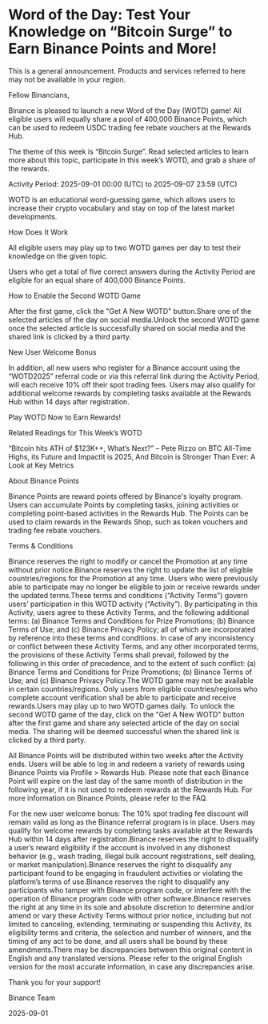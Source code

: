 # Word of the Day: Test Your Knowledge on “Bitcoin Surge” to Earn Binance Points and More!

This is a general announcement. Products and services referred to here may not be available in your region.

Fellow Binancians,

Binance is pleased to launch a new Word of the Day (WOTD) game! All eligible users will equally share a pool of 400,000 Binance Points, which can be used to redeem USDC trading fee rebate vouchers at the Rewards Hub. 

The theme of this week is “Bitcoin Surge”. Read selected articles to learn more about this topic, participate in this week’s WOTD, and grab a share of the rewards. 

Activity Period: 2025-09-01 00:00 (UTC) to 2025-09-07 23:59 (UTC)

WOTD is an educational word-guessing game, which allows users to increase their crypto vocabulary and stay on top of the latest market developments.

How Does It Work

All eligible users may play up to two WOTD games per day to test their knowledge on the given topic.

Users who get a total of five correct answers during the Activity Period are eligible for an equal share of 400,000 Binance Points.

How to Enable the Second WOTD Game

After the first game, click the "Get A New WOTD" button.Share one of the selected articles of the day on social media.Unlock the second WOTD game once the selected article is successfully shared on social media and the shared link is clicked by a third party.

New User Welcome Bonus

In addition, all new users who register for a Binance account using the “WOTD2025” referral code or via this referral link during the Activity Period, will each receive 10% off their spot trading fees. Users may also qualify for additional welcome rewards by completing tasks available at the Rewards Hub within 14 days after registration.

Play WOTD Now to Earn Rewards!

Related Readings for This Week’s WOTD

“Bitcoin hits ATH of $123K++, What’s Next?” – Pete Rizzo on BTC All-Time Highs, its Future and ImpactIt is 2025, And Bitcoin is Stronger Than Ever: A Look at Key Metrics

About Binance Points

Binance Points are reward points offered by Binance's loyalty program. Users can accumulate Points by completing tasks, joining activities or completing point-based activities in the Rewards Hub. The Points can be used to claim rewards in the Rewards Shop, such as token vouchers and trading fee rebate vouchers.

Terms & Conditions

Binance reserves the right to modify or cancel the Promotion at any time without prior notice.Binance reserves the right to update the list of eligible countries/regions for the Promotion at any time. Users who were previously able to participate may no longer be eligible to join or receive rewards under the updated terms.These terms and conditions (“Activity Terms”) govern users’ participation in this WOTD activity (“Activity”). By participating in this Activity, users agree to these Activity Terms, and the following additional terms: (a) Binance Terms and Conditions for Prize Promotions; (b) Binance Terms of Use; and (c) Binance Privacy Policy; all of which are incorporated by reference into these terms and conditions. In case of any inconsistency or conflict between these Activity Terms, and any other incorporated terms, the provisions of these Activity Terms shall prevail, followed by the following in this order of precedence, and to the extent of such conflict: (a) Binance Terms and Conditions for Prize Promotions; (b) Binance Terms of Use; and (c) Binance Privacy Policy.The WOTD game may not be available in certain countries/regions. Only users from eligible countries/regions who complete account verification shall be able to participate and receive rewards.Users may play up to two WOTD games daily. To unlock the second WOTD game of the day, click on the "Get A New WOTD" button after the first game and share any selected article of the day on social media. The sharing will be deemed successful when the shared link is clicked by a third party.

All Binance Points will be distributed within two weeks after the Activity ends. Users will be able to log in and redeem a variety of rewards using Binance Points via Profile > Rewards Hub. Please note that each Binance Point will expire on the last day of the same month of distribution in the following year, if it is not used to redeem rewards at the Rewards Hub. For more information on Binance Points, please refer to the FAQ. 

For the new user welcome bonus: The 10% spot trading fee discount will remain valid as long as the Binance referral program is in place. Users may qualify for welcome rewards by completing tasks available at the Rewards Hub within 14 days after registration.Binance reserves the right to disqualify a user’s reward eligibility if the account is involved in any dishonest behavior (e.g., wash trading, illegal bulk account registrations, self dealing, or market manipulation).Binance reserves the right to disqualify any participant found to be engaging in fraudulent activities or violating the platform’s terms of use.Binance reserves the right to disqualify any participants who tamper with Binance program code, or interfere with the operation of Binance program code with other software.Binance reserves the right at any time in its sole and absolute discretion to determine and/or amend or vary these Activity Terms without prior notice, including but not limited to canceling, extending, terminating or suspending this Activity, its eligibility terms and criteria, the selection and number of winners, and the timing of any act to be done, and all users shall be bound by these amendments.There may be discrepancies between this original content in English and any translated versions. Please refer to the original English version for the most accurate information, in case any discrepancies arise.

Thank you for your support!

Binance Team

2025-09-01